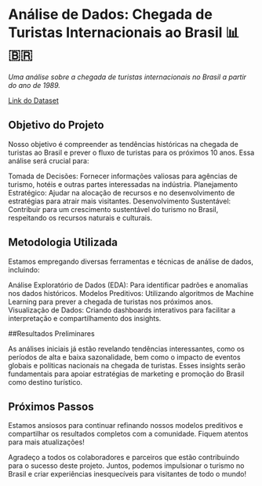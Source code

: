 # Análise de Dados: Chegada de Turistas Internacionais ao Brasil 📊🇧🇷

*Uma análise sobre a chegada de turistas internacionais no Brasil a partir do ano de 1989.*

[Link do Dataset](https://dados.gov.br/dados/conjuntos-dados/estimativas-de-chegadas-de-turistas-internacionais-ao-brasil)


## Objetivo do Projeto

Nosso objetivo é compreender as tendências históricas na chegada de turistas ao Brasil e prever o fluxo de turistas para os próximos 10 anos. Essa análise será crucial para:

Tomada de Decisões: Fornecer informações valiosas para agências de turismo, hotéis e outras partes interessadas na indústria.
Planejamento Estratégico: Ajudar na alocação de recursos e no desenvolvimento de estratégias para atrair mais visitantes.
Desenvolvimento Sustentável: Contribuir para um crescimento sustentável do turismo no Brasil, respeitando os recursos naturais e culturais.

## Metodologia Utilizada

Estamos empregando diversas ferramentas e técnicas de análise de dados, incluindo:

Análise Exploratório de Dados (EDA): Para identificar padrões e anomalias nos dados históricos.
Modelos Preditivos: Utilizando algoritmos de Machine Learning para prever a chegada de turistas nos próximos anos.
Visualização de Dados: Criando dashboards interativos para facilitar a interpretação e compartilhamento dos insights.

##Resultados Preliminares

As análises iniciais já estão revelando tendências interessantes, como os períodos de alta e baixa sazonalidade, bem como o impacto de eventos globais e políticas nacionais na chegada de turistas. Esses insights serão fundamentais para apoiar estratégias de marketing e promoção do Brasil como destino turístico.

## Próximos Passos

Estamos ansiosos para continuar refinando nossos modelos preditivos e compartilhar os resultados completos com a comunidade. Fiquem atentos para mais atualizações!

Agradeço a todos os colaboradores e parceiros que estão contribuindo para o sucesso deste projeto. Juntos, podemos impulsionar o turismo no Brasil e criar experiências inesquecíveis para visitantes de todo o mundo!
